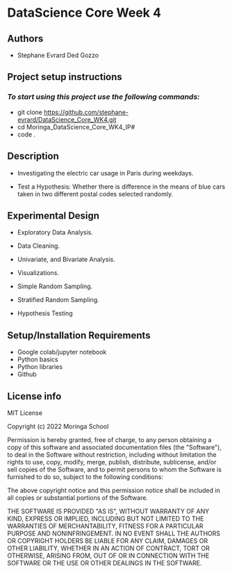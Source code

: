 # DataScience Core Week 4

## Authors
* Stephane Evrard Ded Gozzo

## Project setup instructions

### *To start using this project use the following commands:*
* git clone  https://github.com/stephane-evrard/DataScience_Core_WK4.git
* cd Moringa_DataScience_Core_WK4_IP#
* code .

## Description

* Investigating the electric car usage in Paris during weekdays.

* Test a Hypothesis: Whether there is difference in the means of blue cars taken in two different postal codes selected randomly.

## Experimental Design

* Exploratory Data Analysis.

* Data Cleaning.

* Univariate, and Bivariate Analysis.

* Visualizations.

* Simple Random Sampling.

* Stratified Random Sampling.

* Hypothesis Testing

## Setup/Installation Requirements

* Google colab/jupyter notebook
* Python basics
* Python libraries
* Github

## License info

MIT License

Copyright (c) 2022 Moringa School

Permission is hereby granted, free of charge, to any person obtaining a copy of this software and associated documentation files (the "Software"), to deal in the Software without restriction, including without limitation the rights to use, copy, modify, merge, publish, distribute, sublicense, and/or sell copies of the Software, and to permit persons to whom the Software is furnished to do so, subject to the following conditions:

The above copyright notice and this permission notice shall be included in all copies or substantial portions of the Software.

THE SOFTWARE IS PROVIDED "AS IS", WITHOUT WARRANTY OF ANY KIND, EXPRESS OR IMPLIED, INCLUDING BUT NOT LIMITED TO THE WARRANTIES OF MERCHANTABILITY, FITNESS FOR A PARTICULAR PURPOSE AND NONINFRINGEMENT. IN NO EVENT SHALL THE AUTHORS OR COPYRIGHT HOLDERS BE LIABLE FOR ANY CLAIM, DAMAGES OR OTHER LIABILITY, WHETHER IN AN ACTION OF CONTRACT, TORT OR OTHERWISE, ARISING FROM, OUT OF OR IN CONNECTION WITH THE SOFTWARE OR THE USE OR OTHER DEALINGS IN THE SOFTWARE.